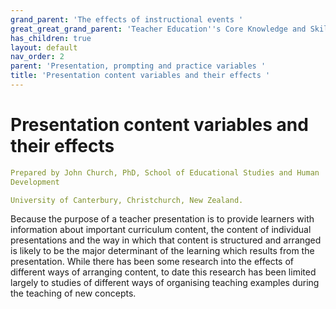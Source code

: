 ```yaml
---
grand_parent: 'The effects of instructional events '
great_great_grand_parent: 'Teacher Education''s Core Knowledge and Skills.'
has_children: true
layout: default
nav_order: 2
parent: 'Presentation, prompting and practice variables '
title: 'Presentation content variables and their effects '
---
```

# Presentation content variables and their effects


```yaml
Prepared by John Church, PhD, School of Educational Studies and Human
Development

University of Canterbury, Christchurch, New Zealand.
```


Because the purpose of a teacher presentation is to provide learners
with information about important curriculum content, the content of
individual presentations and the way in which that content is structured
and arranged is likely to be the major determinant of the learning which
results from the presentation. While there has been some research into
the effects of different ways of arranging content, to date this
research has been limited largely to studies of different ways of
organising teaching examples during the teaching of new concepts.
